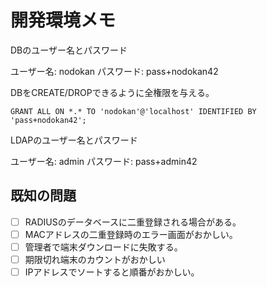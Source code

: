 # 開発環境メモ

DBのユーザー名とパスワード

ユーザー名: nodokan
パスワード: pass+nodokan42

DBをCREATE/DROPできるように全権限を与える。
```
GRANT ALL ON *.* TO 'nodokan'@'localhost' IDENTIFIED BY 'pass+nodokan42';
```

LDAPのユーザー名とパスワード

ユーザー名: admin
パスワード: pass+admin42

## 既知の問題

* [ ] RADIUSのデータベースに二重登録される場合がある。
* [ ] MACアドレスの二重登録時のエラー画面がおかしい。
* [ ] 管理者で端末ダウンロードに失敗する。
* [ ] 期限切れ端末のカウントがおかしい
* [ ] IPアドレスでソートすると順番がおかしい。
